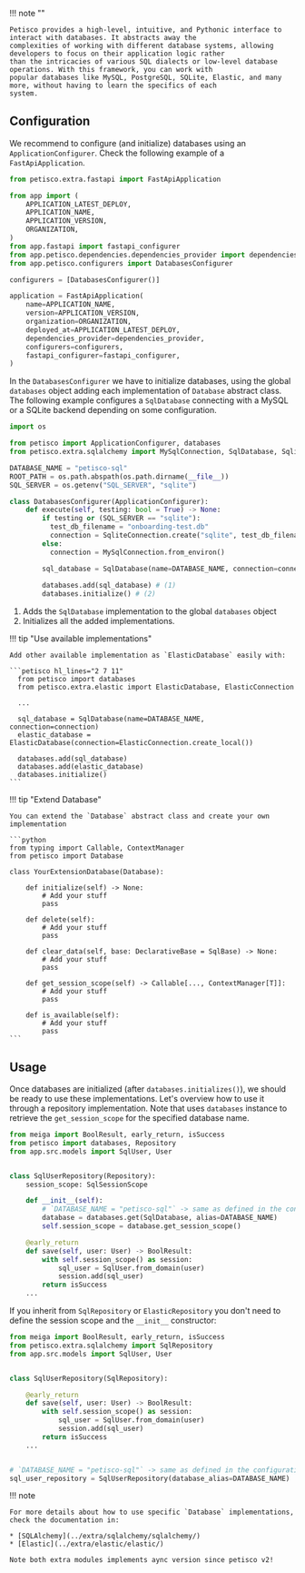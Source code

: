!!! note ""

    Petisco provides a high-level, intuitive, and Pythonic interface to interact with databases. It abstracts away the 
    complexities of working with different database systems, allowing developers to focus on their application logic rather 
    than the intricacies of various SQL dialects or low-level database operations. With this framework, you can work with 
    popular databases like MySQL, PostgreSQL, SQLite, Elastic, and many more, without having to learn the specifics of each 
    system.

## Configuration

We recommend to configure (and initialize) databases using an `ApplicationConfigurer`. Check the following example of a
`FastApiApplication`. 


```python hl_lines="13 21" title="app/application.py"
from petisco.extra.fastapi import FastApiApplication

from app import (
    APPLICATION_LATEST_DEPLOY,
    APPLICATION_NAME,
    APPLICATION_VERSION,
    ORGANIZATION,
)
from app.fastapi import fastapi_configurer
from app.petisco.dependencies.dependencies_provider import dependencies_provider
from app.petisco.configurers import DatabasesConfigurer

configurers = [DatabasesConfigurer()]

application = FastApiApplication(
    name=APPLICATION_NAME,
    version=APPLICATION_VERSION,
    organization=ORGANIZATION,
    deployed_at=APPLICATION_LATEST_DEPLOY,
    dependencies_provider=dependencies_provider,
    configurers=configurers,
    fastapi_configurer=fastapi_configurer,
)
```

In the `DatabasesConfigurer` we have to initialize databases, using the global `databases` object adding each 
implementation of `Database` abstract class. The following example configures a `SqlDatabase` connecting with a MySQL
or a SQLite backend depending on some configuration.

```python hl_lines="21 22 23"
import os

from petisco import ApplicationConfigurer, databases
from petisco.extra.sqlalchemy import MySqlConnection, SqlDatabase, SqliteConnection

DATABASE_NAME = "petisco-sql"
ROOT_PATH = os.path.abspath(os.path.dirname(__file__))
SQL_SERVER = os.getenv("SQL_SERVER", "sqlite")

class DatabasesConfigurer(ApplicationConfigurer):
    def execute(self, testing: bool = True) -> None:
        if testing or (SQL_SERVER == "sqlite"):
          test_db_filename = "onboarding-test.db"
          connection = SqliteConnection.create("sqlite", test_db_filename) 
        else:
          connection = MySqlConnection.from_environ() 

        sql_database = SqlDatabase(name=DATABASE_NAME, connection=connection) 
    
        databases.add(sql_database) # (1)
        databases.initialize() # (2)
```

1. Adds the `SqlDatabase` implementation to the global `databases` object
2. Initializes all the added implementations.

!!! tip "Use available implementations"
  
    Add other available implementation as `ElasticDatabase` easily with:
  
    ```petisco hl_lines="2 7 11"
      from petisco import databases
      from petisco.extra.elastic import ElasticDatabase, ElasticConnection
    
      ...
    
      sql_database = SqlDatabase(name=DATABASE_NAME, connection=connection) 
      elastic_database = ElasticDatabase(connection=ElasticConnection.create_local())
  
      databases.add(sql_database)
      databases.add(elastic_database)
      databases.initialize()
    ```

!!! tip "Extend Database"

    You can extend the `Database` abstract class and create your own implementation

    ```python
    from typing import Callable, ContextManager
    from petisco import Database
    
    class YourExtensionDatabase(Database):
 
        def initialize(self) -> None:
            # Add your stuff
            pass

        def delete(self):
            # Add your stuff
            pass
    
        def clear_data(self, base: DeclarativeBase = SqlBase) -> None:
            # Add your stuff
            pass
    
        def get_session_scope(self) -> Callable[..., ContextManager[T]]:
            # Add your stuff
            pass
    
        def is_available(self):
            # Add your stuff
            pass
    ```


## Usage 

Once databases are initialized (after `databases.initializes()`), we should be ready to use these implementations. 
Let's overview how to use it through a repository implementation. Note that uses `databases` instance to retrieve the 
`get_session_scope` for the specified database name.

```python hl_lines="9 10 11 12"
from meiga import BoolResult, early_return, isSuccess
from petisco import databases, Repository
from app.src.models import SqlUser, User


class SqlUserRepository(Repository):
    session_scope: SqlSessionScope

    def __init__(self):
        # `DATABASE_NAME = "petisco-sql"` -> same as defined in the configuration 
        database = databases.get(SqlDatabase, alias=DATABASE_NAME)
        self.session_scope = database.get_session_scope()

    @early_return
    def save(self, user: User) -> BoolResult:
        with self.session_scope() as session:
            sql_user = SqlUser.from_domain(user)
            session.add(sql_user)
        return isSuccess
    ...
```

If you inherit from `SqlRepository` or `ElasticRepository` you don't need to define the session scope and the 
`__init__` constructor:

```python hl_lines="6 17 18"
from meiga import BoolResult, early_return, isSuccess
from petisco.extra.sqlalchemy import SqlRepository
from app.src.models import SqlUser, User


class SqlUserRepository(SqlRepository):

    @early_return
    def save(self, user: User) -> BoolResult:
        with self.session_scope() as session:
            sql_user = SqlUser.from_domain(user)
            session.add(sql_user)
        return isSuccess
    ...


# `DATABASE_NAME = "petisco-sql"` -> same as defined in the configuration 
sql_user_repository = SqlUserRepository(database_alias=DATABASE_NAME)
```




!!! note

    For more details about how to use specific `Database` implementations, check the documentation in:

    * [SQLAlchemy](../extra/sqlalchemy/sqlalchemy/)
    * [Elastic](../extra/elastic/elastic/)

    Note both extra modules implements aync version since petisco v2!

